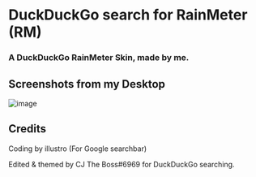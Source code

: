 # DuckDuckGo search for RainMeter (RM)
### A DuckDuckGo RainMeter Skin, made by me.
## Screenshots from my Desktop
![image](https://user-images.githubusercontent.com/91536722/144625461-89189812-a8f0-49b9-bcd9-33793cb9bc45.png)
## Credits
Coding by illustro (For Google searchbar)

Edited & themed by CJ The Boss#6969 for DuckDuckGo searching.
